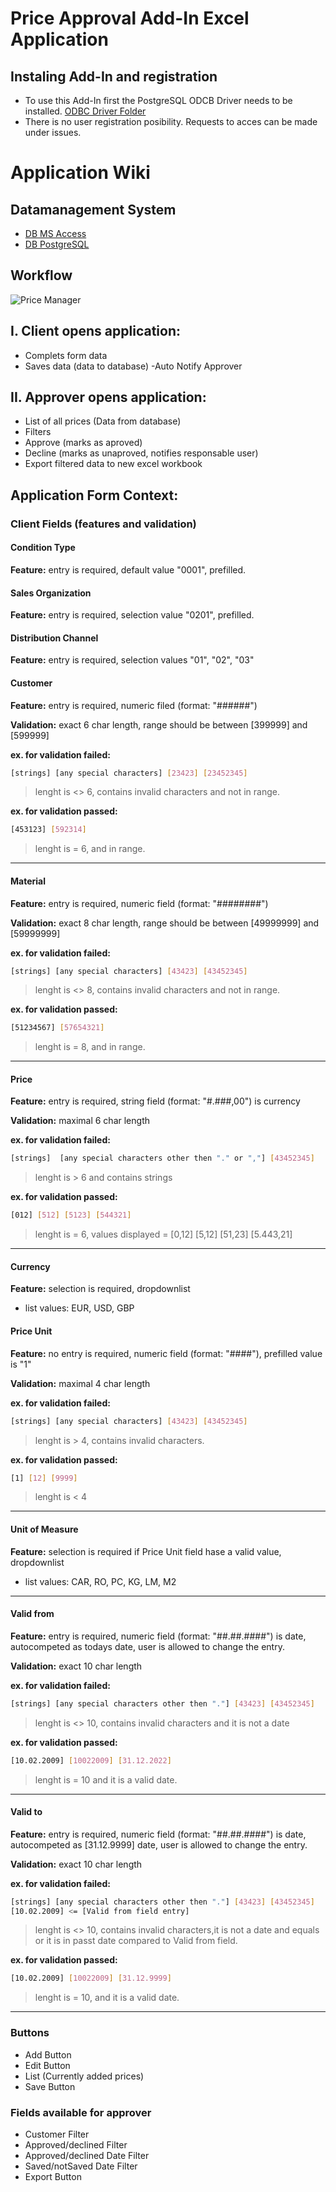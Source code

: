 # Price Approval Add-In Excel Application

## Instaling Add-In and registration
- To use this Add-In first the PostgreSQL ODCB Driver needs to be installed.
  [ODBC Driver Folder](https://github.com/tothzola/price-manager/tree/main/database/postgreSQL/ODBC%20Drive%20for%20PostgreSQL_Windows_13_02_0000)
- There is no user registration posibility. Requests to acces can be made under issues.

# Application Wiki

## Datamanagement System
- [DB MS Access](https://github.com/tothzola/price-manager/blob/main/database/databaseAccess/PriceApprovalDatabase.accdb)
- [DB PostgreSQL](https://heroku.com)

## Workflow
![Price Manager](https://github.com/tothzola/price-manager/blob/main/pictures/PriceApproval_WorkFlow.jpg)

## I. Client opens application:
- Complets form data
- Saves data (data to database)
 -Auto Notify Approver 

## II. Approver opens application:
- List of all prices (Data from database)
- Filters 
- Approve (marks as aproved) 
- Decline (marks as unaproved, notifies responsable user)
- Export filtered data to new excel workbook   

## Application Form Context:	
### Client Fields (features and validation)

#### Condition Type

**Feature:** entry is required, default value "0001", prefilled.

#### Sales Organization

**Feature:** entry is required, selection value "0201", prefilled.

#### Distribution Channel

**Feature:** entry is required, selection values "01", "02", "03"

#### Customer

**Feature:** entry is required, numeric filed (format: "######")

**Validation:** exact 6 char length, range should be between [399999] and [599999] 

**ex. for validation failed:** 
```sh
[strings] [any special characters] [23423] [23452345] 
```
>lenght is <> 6, contains invalid characters and not in range.

**ex. for validation passed:** 
```sh
[453123] [592314] 
```
>lenght is = 6, and in range.
---

#### Material

**Feature:** entry is required, numeric field (format: "########")

**Validation:** exact 8 char length, range should be between [49999999] and [59999999] 

**ex. for validation failed:**
```sh
[strings] [any special characters] [43423] [43452345]
```
>lenght is <> 8, contains invalid characters and not in range.

**ex. for validation passed:** 
```sh
[51234567] [57654321]
```
>lenght is = 8, and in range.
---

#### Price

**Feature:** entry is required, string field (format: "#.###,00") is currency

**Validation:** maximal 6 char length

**ex. for validation failed:**
```sh
[strings]  [any special characters other then "." or ","] [43452345]
```
>lenght is > 6 and contains strings

**ex. for validation passed:** 
```sh
[012] [512] [5123] [544321]
```
>lenght is = 6,  values displayed = [0,12] [5,12] [51,23] [5.443,21]
---

#### Currency

**Feature:** selection is required, dropdownlist 
- list values: EUR, USD, GBP

#### Price Unit

**Feature:** no entry is required, numeric field (format: "####"), prefilled value is "1"

**Validation:** maximal 4 char length

**ex. for validation failed:**
```sh
[strings] [any special characters] [43423] [43452345]
```
>lenght is > 4, contains invalid characters.

**ex. for validation passed:** 
```sh
[1] [12] [9999]
```
>lenght is < 4
---

#### Unit of Measure

**Feature:** selection is required if Price Unit field hase a valid value, dropdownlist 
- list values: CAR, RO, PC, KG, LM, M2
---

#### Valid from

**Feature:** entry is required, numeric field (format: "##.##.####") is date, autocompeted as todays date, user is allowed to change the entry.

**Validation:** exact 10 char length

**ex. for validation failed:**
```sh
[strings] [any special characters other then "."] [43423] [43452345]
```
>lenght is <> 10, contains invalid characters and it is not a date

**ex. for validation passed:**  
```sh
[10.02.2009] [10022009] [31.12.2022]
```
>lenght is = 10 and it is a valid date.
---

#### Valid to

**Feature:** entry is required, numeric field (format: "##.##.####") is date, autocompeted as [31.12.9999] date, user is allowed to change the entry.

**Validation:** exact 10 char length

**ex. for validation failed:**
```sh
[strings] [any special characters other then "."] [43423] [43452345] 
[10.02.2009] <= [Valid from field entry]
```
>lenght is <> 10, contains invalid characters,it is not a date and equals or it is in passt date compared to Valid from field.

**ex. for validation passed:** 
```sh
[10.02.2009] [10022009] [31.12.9999]
```
>lenght is = 10, and it is a valid date.
---

### Buttons
- Add Button
- Edit Button
- List (Currently added prices)
- Save Button

### Fields available for approver
- Customer Filter 
- Approved/declined Filter
- Approved/declined Date Filter
- Saved/notSaved Date Filter
- Export Button
